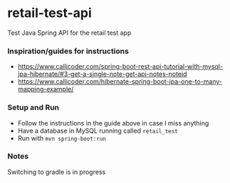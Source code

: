 # retail-test-api
Test Java Spring API for the retail test app

### Inspiration/guides for instructions  
- https://www.callicoder.com/spring-boot-rest-api-tutorial-with-mysql-jpa-hibernate/#3-get-a-single-note-get-api-notes-noteid  
- https://www.callicoder.com/hibernate-spring-boot-jpa-one-to-many-mapping-example/ 

### Setup and Run
- Follow the instructions in the guide above in case I miss anything  
- Have a database in MySQL running called `retail_test`  
- Run with `mvn spring-boot:run`  

### Notes
Switching to gradle is in progress 
